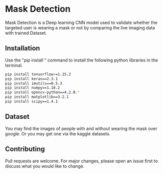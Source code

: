 # Mask Detection

Mask Detection is a Deep learning CNN model used to validate whether the targeted user is wearing a mask or not by comparing the live imaging data with trained Dataset.
 
## Installation

Use the "pip install <package name>" command to install the following python libraries in the terminal.

```bash
pip install tensorflow>=1.15.2
pip install keras==2.3.1
pip install imutils==0.5.3
pip install numpy==1.18.2
pip install opencv-python==4.2.0.*
pip install matplotlib==3.2.1
pip install scipy==1.4.1
 ```
## Dataset 
You may find the images of people with and without wearing the mask over google. Or you may get one via the kaggle datasets.    

## Contributing
Pull requests are welcome. For major changes, please open an issue first to discuss what you would like to change.

